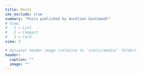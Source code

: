 ```yaml
---
title: Posts
cms_exclude: true
summary: "Posts published by Aurélien Goutsmedt"
# View.
#   1 = List
#   2 = Compact
#   3 = Card
view: 2

# Optional header image (relative to `static/media/` folder).
header:
  caption: ""
  image: ""
---
```


